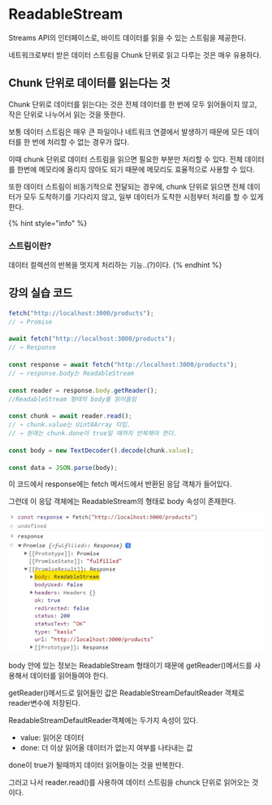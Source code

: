 # ReadableStream

Streams API의 인터페이스로, 바이트 데이터를 읽을 수 있는 스트림을 제공한다.

네트워크로부터 받은 데이터 스트림을 Chunk 단위로 읽고 다루는 것은 매우 유용하다.

## Chunk 단위로 데이터를 읽는다는 것

Chunk 단위로 데이터를 읽는다는 것은 전체 데이터를 한 번에 모두 읽어들이지 않고, 작은 단위로 나누어서 읽는 것을 뜻한다.

보통 데이터 스트림은 매우 큰 파일이나 네트워크 연결에서 발생하기 때문에 모든 데이터를 한 번에 처리할 수 없는 경우가 많다.

이때 chunk 단위로 데이터 스트림을 읽으면 필요한 부분만 처리할 수 있다.
전체 데이터를 한번에 메모리에 올리지 않아도 되기 때문에 메모리도 효율적으로 사용할 수 있다.

또한 데이터 스트림이 비동기적으로 전달되는 경우에, chunk 단위로 읽으면 전체 데이터가 모두 도착하기를 기다리지 않고, 일부 데이터가 도착한 시점부터 처리를 할 수 있게 한다.

{% hint style="info" %}

### 스트림이란?

데이터 컬렉션의 반복을 멋지게 처리하는 기능..(?)이다.
{% endhint %}

## 강의 실습 코드

```javascript
fetch("http://localhost:3000/products");
// → Promise

await fetch("http://localhost:3000/products");
// → Response

const response = await fetch("http://localhost:3000/products");
// → response.body는 ReadableStream

const reader = response.body.getReader();
//ReadableStream 형태의 body를 읽어들임

const chunk = await reader.read();
// → chunk.value는 Uint8Array 타입.
// → 원래는 chunk.done이 true일 때까지 반복해야 한다.

const body = new TextDecoder().decode(chunk.value);

const data = JSON.parse(body);
```

이 코드에서 response에는 fetch 메서드에서 반환된 응답 객체가 들어있다.

그런데 이 응답 객체에는 ReadableStream의 형태로 body 속성이 존재한다.

![body 속성](/images/body-property.jpg)

body 안에 있는 정보는 ReadableStream 형태이기 때문에 getReader()메서드를 사용해서 데이터를 읽어들여야 한다.

getReader()메서드로 읽어들인 값은 ReadableStreamDefaultReader 객체로 reader변수에 저장된다.

ReadableStreamDefaultReader객체에는 두가지 속성이 있다.

- value: 읽어온 데이터
- done: 더 이상 읽어올 데이터가 없는지 여부를 나타내는 값

done이 true가 될때까지 데이터 읽어들이는 것을 반복한다.

그러고 나서 reader.read()를 사용하여 데이터 스트림을 chunck 단위로 읽어오는 것이다.
